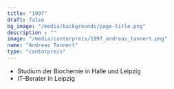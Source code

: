 ```yaml
---
title: "1997"
draft: false
bg_image: "/media/backgrounds/page-title.png"
description : ""
image: "/media/cantorpreis/1997_andreas_tannert.png"
name: "Andreas Tannert"
type: "cantorpreis"
---
```


- Studium der Biochemie in Halle und Leipzig
- IT-Berater in Leipzig
